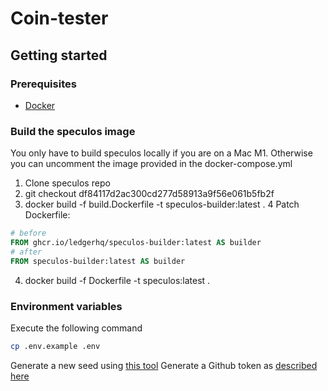 # Coin-tester

## Getting started

### Prerequisites

- [Docker](https://docs.docker.com/engine/install/)

### Build the speculos image

You only have to build speculos locally if you are on a Mac M1. Otherwise you can uncomment the image provided in the docker-compose.yml

1. Clone speculos repo 
2. git checkout df84117d2ac300cd277d58913a9f56e061b5fb2f
3. docker build -f build.Dockerfile -t speculos-builder:latest .
4 Patch Dockerfile:
```Dockerfile
# before
FROM ghcr.io/ledgerhq/speculos-builder:latest AS builder
# after
FROM speculos-builder:latest AS builder
```

4. docker build -f Dockerfile -t speculos:latest .

### Environment variables
Execute the following command

```bash
cp .env.example .env
```

Generate a new seed using [this tool](https://iancoleman.io/bip39/)
Generate a Github token as [described here](https://docs.github.com/en/authentication/keeping-your-account-and-data-secure/managing-your-personal-access-tokens)
